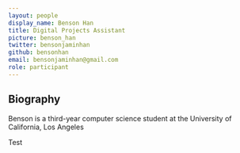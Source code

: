 ```yaml
---
layout: people
display_name: Benson Han
title: Digital Projects Assistant
picture: benson_han
twitter: bensonjaminhan
github: bensonhan
email: bensonjaminhan@gmail.com
role: participant
---
```


## Biography

Benson is a third-year computer science student at the University of California, Los Angeles

Test
